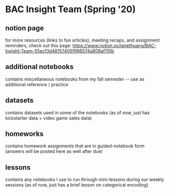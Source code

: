 # BAC Insight Team (Spring '20)

## notion page
for more resources (links to fun articles), meeting recaps, and assignment reminders, check out this page: https://www.notion.so/janethuang/BAC-Insight-Team-55acf3d48157405f966574a809af110b

## additional notebooks
contains miscellaneous notebooks from my fall semester -- use as additional reference / practice 

## datasets
contains datasets used in some of the notebooks (as of now, just has kickstarter data + video game sales data)

## homeworks
contains homework assignments that are in guided-notebook form (answers will be posted here as well after due)

## lessons
contains any notebooks I use to run through mini-lessons during our weekly sessions (as of now, just has a brief lesson on categorical encoding)
